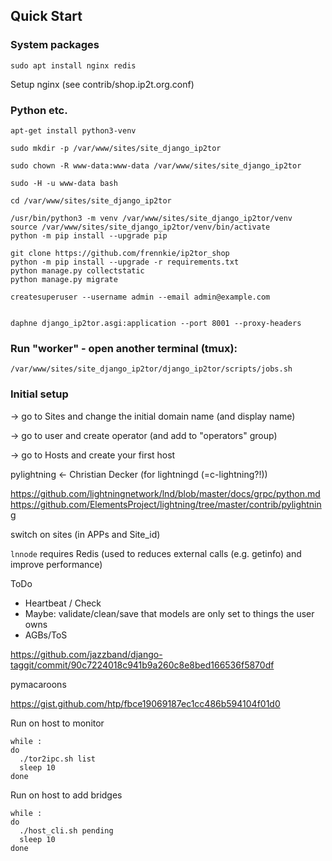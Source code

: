 
## Quick Start


### System packages

```
sudo apt install nginx redis
```

Setup nginx (see contrib/shop.ip2t.org.conf)


### Python etc.

```
apt-get install python3-venv

sudo mkdir -p /var/www/sites/site_django_ip2tor

sudo chown -R www-data:www-data /var/www/sites/site_django_ip2tor

sudo -H -u www-data bash

cd /var/www/sites/site_django_ip2tor

/usr/bin/python3 -m venv /var/www/sites/site_django_ip2tor/venv
source /var/www/sites/site_django_ip2tor/venv/bin/activate
python -m pip install --upgrade pip

git clone https://github.com/frennkie/ip2tor_shop
python -m pip install --upgrade -r requirements.txt
python manage.py collectstatic
python manage.py migrate

createsuperuser --username admin --email admin@example.com


daphne django_ip2tor.asgi:application --port 8001 --proxy-headers

```

### Run "worker" - open another terminal (tmux):

```
/var/www/sites/site_django_ip2tor/django_ip2tor/scripts/jobs.sh
```


### Initial setup

-> go to Sites and change the initial domain name (and display name)

-> go to user and create operator (and add to "operators" group)

-> go to Hosts and create your first host





pylightning <- Christian Decker (for lightningd (=c-lightning?!))

https://github.com/lightningnetwork/lnd/blob/master/docs/grpc/python.md
https://github.com/ElementsProject/lightning/tree/master/contrib/pylightning

switch on sites (in APPs and Site_id)

`lnnode` requires Redis (used to reduces external calls (e.g. getinfo) and improve performance)


ToDo

- Heartbeat / Check
- Maybe: validate/clean/save that models are only set to things the user owns
- AGBs/ToS

https://github.com/jazzband/django-taggit/commit/90c7224018c941b9a260c8e8bed166536f5870df


pymacaroons


https://gist.github.com/htp/fbce19069187ec1cc486b594104f01d0

Run on host to monitor

```
while :
do
  ./tor2ipc.sh list
  sleep 10
done
```

Run on host to add bridges

```
while :
do
  ./host_cli.sh pending
  sleep 10
done
```

